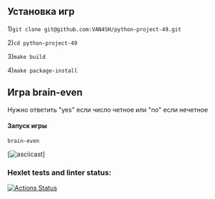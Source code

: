 ## Установка игр
1)```git clone git@github.com:VAN4SH/python-project-49.git``` 

2)```cd python-project-49```

3)```make build```

4)```make package-install```

## Игра brain-even
Нужно ответить "yes" если число четное или "no" если нечетное

#### Запуск игры
```brain-even```


[![asciicast](https://https://asciinema.org/a/0ReBkgLNikPn6h6QSvCtmmZ32)]

### Hexlet tests and linter status:
[![Actions Status](https://github.com/VAN4SH/python-project-49/actions/workflows/hexlet-check.yml/badge.svg)](https://github.com/VAN4SH/python-project-49/actions)
